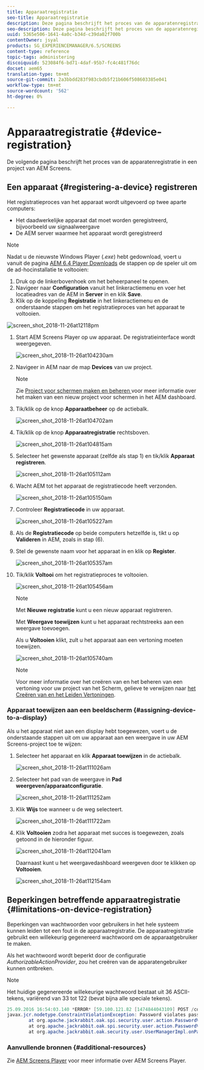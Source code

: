 ```yaml
---
title: Apparaatregistratie
seo-title: Apparaatregistratie
description: Deze pagina beschrijft het proces van de apparatenregistratie in een project van AEM Screens.
seo-description: Deze pagina beschrijft het proces van de apparatenregistratie in een project van AEM Screens.
uuid: 5365e506-1641-4a0c-b34d-c39da02f700b
contentOwner: jsyal
products: SG_EXPERIENCEMANAGER/6.5/SCREENS
content-type: reference
topic-tags: administering
discoiquuid: 523084f6-bd71-4daf-95b7-fc4c481f76dc
docset: aem65
translation-type: tm+mt
source-git-commit: 2a3bbdd283f983cbdb5f21b606f508603385e041
workflow-type: tm+mt
source-wordcount: '562'
ht-degree: 0%

---
```



# Apparaatregistratie {#device-registration}

De volgende pagina beschrijft het proces van de apparatenregistratie in een project van AEM Screens.

## Een apparaat {#registering-a-device} registreren

Het registratieproces van het apparaat wordt uitgevoerd op twee aparte computers:

* Het daadwerkelijke apparaat dat moet worden geregistreerd, bijvoorbeeld uw signaalweergave
* De AEM server waarmee het apparaat wordt geregistreerd

>[!NOTE]
>
>Nadat u de nieuwste Windows Player (*.exe*) hebt gedownload, voert u vanuit de pagina [AEM 6.4 Player Downloads](https://download.macromedia.com/screens/) de stappen op de speler uit om de ad-hocinstallatie te voltooien:
>
>1. Druk op de linkerbovenhoek om het beheerpaneel te openen.
>1. Navigeer naar **Configuration** vanuit het linkeractiemenu en voer het locatieadres van de AEM in **Server** in en klik **Save**.
>1. Klik op de koppeling **Registratie** in het linkeractiemenu en de onderstaande stappen om het registratieproces van het apparaat te voltooien.

>



![screen_shot_2018-11-26at12118pm](assets/screen_shot_2018-11-26at12118pm.png)

1. Start AEM Screens Player op uw apparaat. De registratieinterface wordt weergegeven.

   ![screen_shot_2018-11-26at104230am](assets/screen_shot_2018-11-26at104230am.png)

1. Navigeer in AEM naar de map **Devices** van uw project.

   >[!NOTE]
   >
   >Zie [Project voor schermen maken en beheren ](creating-a-screens-project.md) voor meer informatie over het maken van een nieuw project voor schermen in het AEM dashboard.

1. Tik/klik op de knop **Apparaatbeheer** op de actiebalk.

   ![screen_shot_2018-11-26at104702am](assets/screen_shot_2018-11-26at104702am.png)

1. Tik/klik op de knop **Apparaatregistratie** rechtsboven.

   ![screen_shot_2018-11-26at104815am](assets/screen_shot_2018-11-26at104815am.png)

1. Selecteer het gewenste apparaat (zelfde als stap 1) en tik/klik **Apparaat registreren**.

   ![screen_shot_2018-11-26at105112am](assets/screen_shot_2018-11-26at105112am.png)

1. Wacht AEM tot het apparaat de registratiecode heeft verzonden.

   ![screen_shot_2018-11-26at105150am](assets/screen_shot_2018-11-26at105150am.png)

1. Controleer **Registratiecode** in uw apparaat.

   ![screen_shot_2018-11-26at105227am](assets/screen_shot_2018-11-26at105227am.png)

1. Als de **Registratiecode** op beide computers hetzelfde is, tikt u op **Valideren** in AEM, zoals in stap (6).
1. Stel de gewenste naam voor het apparaat in en klik op **Register**.

   ![screen_shot_2018-11-26at105357am](assets/screen_shot_2018-11-26at105357am.png)

1. Tik/klik **Voltooi** om het registratieproces te voltooien.

   ![screen_shot_2018-11-26at105456am](assets/screen_shot_2018-11-26at105456am.png)

   >[!NOTE]
   >
   >Met **Nieuwe registratie** kunt u een nieuw apparaat registreren.
   >
   >Met **Weergave toewijzen** kunt u het apparaat rechtstreeks aan een weergave toevoegen.

   Als u **Voltooien** klikt, zult u het apparaat aan een vertoning moeten toewijzen.

   ![screen_shot_2018-11-26at105740am](assets/screen_shot_2018-11-26at105740am.png)

   >[!NOTE]
   >
   >Voor meer informatie over het creëren van en het beheren van een vertoning voor uw project van het Scherm, gelieve te verwijzen naar [het Creëren van en het Leiden Vertoningen](managing-displays.md).

### Apparaat toewijzen aan een beeldscherm {#assigning-device-to-a-display}

Als u het apparaat niet aan een display hebt toegewezen, voert u de onderstaande stappen uit om uw apparaat aan een weergave in uw AEM Screens-project toe te wijzen:

1. Selecteer het apparaat en klik **Apparaat toewijzen** in de actiebalk.

   ![screen_shot_2018-11-26at111026am](assets/screen_shot_2018-11-26at111026am.png)

1. Selecteer het pad van de weergave in **Pad weergeven/apparaatconfiguratie**.

   ![screen_shot_2018-11-26at111252am](assets/screen_shot_2018-11-26at111252am.png)

1. Klik **Wijs** toe wanneer u de weg selecteert.

   ![screen_shot_2018-11-26at111722am](assets/screen_shot_2018-11-26at111722am.png)

1. Klik **Voltooien** zodra het apparaat met succes is toegewezen, zoals getoond in de hieronder figuur.

   ![screen_shot_2018-11-26at112041am](assets/screen_shot_2018-11-26at112041am.png)

   Daarnaast kunt u het weergavedashboard weergeven door te klikken op **Voltooien**.

   ![screen_shot_2018-11-26at112154am](assets/screen_shot_2018-11-26at112154am.png)

## Beperkingen betreffende apparaatregistratie {#limitations-on-device-registration}

Beperkingen van wachtwoorden voor gebruikers in het hele systeem kunnen leiden tot een fout in de apparaatregistratie. De apparaatregistratie gebruikt een willekeurig gegenereerd wachtwoord om de apparaatgebruiker te maken.

Als het wachtwoord wordt beperkt door de configuratie *AuthorizableActionProvider*, zou het creëren van de apparatengebruiker kunnen ontbreken.

>[!NOTE]
>
>Het huidige gegenereerde willekeurige wachtwoord bestaat uit 36 ASCII-tekens, variërend van 33 tot 122 (bevat bijna alle speciale tekens).

```java
25.09.2016 16:54:03.140 *ERROR* [59.100.121.82 [1474844043109] POST /content/screens/svc/registration HTTP/1.1] com.adobe.cq.screens.device.registration.impl.RegistrationServlet Error during device registration
javax.jcr.nodetype.ConstraintViolationException: Password violates password constraint (^(?=.*\d).{7,9}$).
        at org.apache.jackrabbit.oak.spi.security.user.action.PasswordValidationAction.validatePassword(PasswordValidationAction.java:105)
        at org.apache.jackrabbit.oak.spi.security.user.action.PasswordValidationAction.onPasswordChange(PasswordValidationAction.java:76)
        at org.apache.jackrabbit.oak.security.user.UserManagerImpl.onPasswordChange(UserManagerImpl.java:308)
```

### Aanvullende bronnen {#additional-resources}

Zie [AEM Screens Player](working-with-screens-player.md) voor meer informatie over AEM Screens Player.
